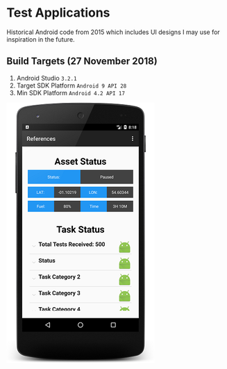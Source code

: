 # Test Applications

Historical Android code from 2015 which includes UI designs I may use for inspiration in the future.

## Build Targets (27 November 2018)

1. Android Studio `3.2.1`
1. Target SDK Platform `Android 9 API 28`
1. Min SDK Platform `Android 4.2 API 17`

![](screenshot.png)